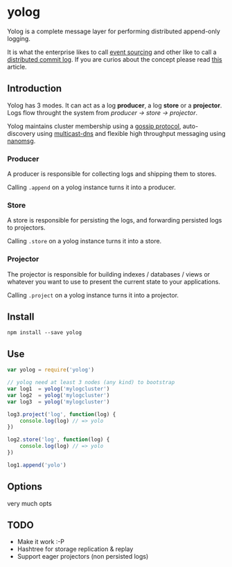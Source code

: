 # yolog

Yolog is a complete message layer for performing distributed append-only logging.

It is what the enterprise likes to call [event sourcing](http://martinfowler.com/eaaDev/EventSourcing.html) and other like to call a [distributed commit log](http://kafka.apache.org/). If you are curios about the concept please read [this](https://engineering.linkedin.com/distributed-systems/log-what-every-software-engineer-should-know-about-real-time-datas-unifying) article.

## Introduction

Yolog has 3 modes. It can act as a log **producer**, a log **store** or a **projector**. Logs flow throught the system from *producer -> store -> projector*.

Yolog maintains cluster membership using a [gossip protocol](https://www.npmjs.com/package/swim), auto-discovery using [multicast-dns](https://www.npmjs.com/package/multicast-dns) and flexible high throughput messaging using [nanomsg](https://www.npmjs.com/package/nanomsg).

### Producer

A producer is responsible for collecting logs and shipping them to stores. 

Calling `.append` on a yolog instance turns it into a producer.

### Store

A store is responsible for persisting the logs, and forwarding persisted logs to projectors.

Calling `.store` on a yolog instance turns it into a store.

### Projector

The projector is responsible for building indexes / databases / views or whatever you want to use to present the current state to your applications.

Calling `.project` on a yolog instance turns it into a projector.

## Install

```
npm install --save yolog
```

## Use

```js
var yolog = require('yolog')

// yolog need at least 3 nodes (any kind) to bootstrap 
var log1  = yolog('mylogcluster')
var log2  = yolog('mylogcluster')
var log3  = yolog('mylogcluster')

log3.project('log', function(log) {
    console.log(log) // => yolo
})

log2.store('log', function(log) {
    console.log(log) // => yolo
})

log1.append('yolo')
```

## Options

very much opts


## TODO

* Make it work :-P
* Hashtree for storage replication & replay
* Support eager projectors (non persisted logs)
